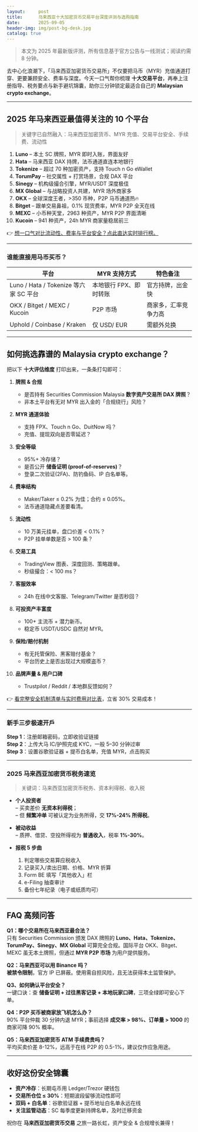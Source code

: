 ```yaml
---
layout:     post
title:      马来西亚十大加密货币交易平台深度评测与选购指南
date:       2025-09-05
header-img: img/post-bg-desk.jpg
catalog: true
---
```


> 本文为 2025 年最新版评测，所有信息基于官方公告与一线测试；阅读约需 8 分钟。

去中心化浪潮下，「马来西亚加密货币交易所」不仅要把马币（MYR）充值通道打穿、更要兼顾安全、费率与深度。今天一口气帮你梳理 **十大交易平台**，再奉上注册指导、税务要点与新手避坑锦囊，助你三分钟锁定最适合自己的 **Malaysian crypto exchange**。

---

## 2025 年马来西亚最值得关注的 10 个平台

> 关键字已自然融入：马来西亚加密货币、MYR 充值、交易平台安全、手续费、流动性

1. **Luno** – 本土 SC 牌照，MYR 即时入账，界面友好  
2. **Hata** – 马来西亚 DAX 持牌，法币通道直连本地银行  
3. **Tokenize** – 超过 70 种加密资产，支持 Touch n Go eWallet  
4. **TorumPay** – 社交属性 + 打赏场景，合规 DAX 平台  
5. **Sinegy** – 机构级撮合引擎，MYR/USDT 深度极佳  
6. **MX Global** – 与战略投资人共建，MYR 场外商家多  
7. **OKX** – 全球深度王者，>350 币种，P2P 马币通道热🔥  
8. **Bitget** – 跟单交易鼻祖，0.1% 现货费率，MYR P2P 全天在线  
9. **MEXC** – 小币种天堂，2963 种资产，MYR P2P 界面清晰  
10. **Kucoin** – 941 种资产，24h MYR 商家量稳居前三  

👉 [想一口气对比流动性、费率与平台安全？点此直达实时排行榜。](https://okxdog.com/)

---

### 谁能直接用马币买币？

| 平台 | MYR 支持方式 | 特色备注 |
| --- | --- | --- |
| Luno / Hata / Tokenize 等六家 SC 平台 | 本地银行 FPX、即时转账 | 官方持牌，出金快 |
| OKX / Bitget / MEXC / Kucoin | P2P 市场 | 商家多，汇率竞争力高 |
| Uphold / Coinbase / Kraken | 仅 USD/ EUR | 需额外兑换 |

---

## 如何挑选靠谱的 **Malaysia crypto exchange**？

把以下 **十大评估维度** 打印出来，一条条打勾即可：

1. **牌照 & 合规**  
   - 是否持有 Securities Commission Malaysia **数字资产交易所 DAX 牌照**？  
   - 非本土平台有无对 MYR 出入金的「合规绕行」风险？

2. **MYR 通道体验**  
   - 支持 FPX、Touch n Go、DuitNow 吗？  
   - 充值、提现双向是否零延迟？

3. **安全等级**  
   - 95%+ 冷存储？  
   - 是否公开 **储备证明 (proof-of-reserves)**？  
   - 登录二次验证(2FA)、防钓鱼码、IP 白名单等。

4. **费率结构**  
   - Maker/Taker ≤ 0.2% 为佳；合约 ≤ 0.05%。  
   - 法币通道隐藏点差要看清。

5. **流动性**  
   - 10 万美元挂单，盘口价差 < 0.1%？  
   - P2P 挂单单数是否 > 100 条？

6. **交易工具**  
   - TradingView 图表、深度回测、策略跟单。  
   - 秒级撮合：< 100 ms？

7. **客服效率**  
   - 24h 在线中文客服、Telegram/Twitter 是否秒回？

8. **可投资产丰富度**  
   - 100+ 主流币 + 潜力新币。  
   - 稳定币 USDT/USDC 自然对 MYR。

9. **保险/赔付机制**  
   - 有无托管保险、黑客赔付基金？  
   - 平台历史上是否出现过大规模盗币？

10. **品牌声量 & 用户口碑**  
    - Trustpilot / Reddit / 本地群反馈如何？

👉 [看完整安全机制清单与实时费用对比表](https://okxdog.com/)，立省 30% 交易成本！

---

### 新手三步极速开戶

**Step 1**：注册邮箱密码，立即收验证链接  
**Step 2**：上传大马 IC/护照完成 KYC，一般 5–30 分钟过审  
**Step 3**：设置谷歌验证器 + 提币白名单，充值 MYR，点击购买

---

### 2025 马来西亚加密货币税务速览

> 关键词：马来西亚加密货币税务、资本利得税、收入税

- **个人投资者**  
  – 买卖差价 **无资本利得税**；  
  – 但 **频繁冲单** 可被认定为业务所得，交 **17%-24% 所得税**。

- **被动收益**  
  – 质押、借贷、空投所得视为 **普通收入**，税率 **1%-30%**。  

- **报税 5 步曲**  
  1) 判定哪些交易算应税收入  
  2) 记录买入/卖出日期、价格、MYR 折算  
  3) Form BE 填写「其他收入」栏  
  4) e-Filing 抽查审计  
  5) 备份七年纪录（电子或纸质均可）

---

## FAQ 高频问答

**Q1：哪个交易所在马来西亚最合法？**  
只有 Securities Commission 颁发 DAX 牌照的 **Luno、Hata、Tokenize、TorumPay、Sinegy、MX Global** 可算完全合规。国际平台 OKX、Bitget、MEXC 虽无本土牌照，但通过 **MYR P2P 市场** 为用户提供服务。

**Q2：马来西亚可以用 Binance 吗？**  
**被禁令限制**，官方 IP 已屏蔽。使用需自担风险，且无法获得本土监管保护。

**Q3、如何确认平台安全？**  
一键口诀：查 **储备证明 + 过往黑客记录 + 本地玩家口碑**，三项全绿即可安心下单。

**Q4：P2P 买币被商家放飞机怎么办？**  
90% 平台仲裁 30 分钟内退 MYR；事前选择 **成交率 > 98%、订单量 > 1000** 的商家可降 90% 概率。

**Q5：马来西亚加密货币 ATM 手续费贵吗？**  
平均买卖价差 8-12%，远高于在线 P2P 的 0.5-1%，建议仅作应急用途。

---

## 收好这份安全锦囊

- **资产冷存**：长期屯币用 Ledger/Trezor 硬钱包  
- **交易所仓位 ≤ 30%**：短期波段留够流动性即可  
- **双码 + 白名单**：谷歌验证器 + 提币地址白名单永远在线  
- **关注监管动态**：SC 每季度更新持牌名单，及时迁移资金  

祝你在 **马来西亚加密货币交易** 之旅一路长虹，资产安全 & 合规增长兼得！